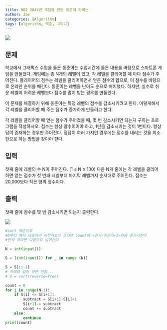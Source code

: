 ```yaml
---
title: BOJ 2847번 게임을 만든 동준이 파이썬
author: Jae
categories: [Algorithm]
tags: [algorithm, 백준, 그리디]
---
```


![](https://media.vlpt.us/images/a87380/post/5dea0d6e-5606-42cb-b48b-876f8289297e/image.png)

## 문제

학교에서 그래픽스 수업을 들은 동준이는 수업시간에 들은 내용을 바탕으로 스마트폰 게임을 만들었다. 게임에는 총 N개의 레벨이 있고, 각 레벨을 클리어할 때 마다 점수가 주어진다. 플레이어의 점수는 레벨을 클리어하면서 얻은 점수의 합으로, 이 점수를 바탕으로 온라인 순위를 매긴다. 동준이는 레벨을 난이도 순으로 배치했다. 하지만, 실수로 쉬운 레벨이 어려운 레벨보다 점수를 많이 받는 경우를 만들었다.

이 문제를 해결하기 위해 동준이는 특정 레벨의 점수를 감소시키려고 한다. 이렇게해서 각 레벨을 클리어할 때 주는 점수가 증가하게 만들려고 한다.

각 레벨을 클리어할 때 얻는 점수가 주어졌을 때, 몇 번 감소시키면 되는지 구하는 프로그램을 작성하시오. 점수는 항상 양수이어야 하고, 1만큼 감소시키는 것이 1번이다. 항상 답이 존재하는 경우만 주어진다. 정답이 여러 가지인 경우에는 점수를 내리는 것을 최소한으로 하는 방법을 찾아야 한다.

## 입력

첫째 줄에 레벨의 수 N이 주어진다. (1 ≤ N ≤ 100) 다음 N개 줄에는 각 레벨을 클리어하면 얻는 점수가 첫 번째 레벨부터 마지막 레벨까지 순서대로 주어진다. 점수는 20,000보다 작은 양의 정수이다.

## 출력

첫째 줄에 점수를 몇 번 감소시키면 되는지 출력한다.

![](https://media.vlpt.us/images/a87380/post/c8568784-64c6-4033-a038-b95dd1cc8a40/image.png)

```python
#sort 역순으로
#0부터 해서 다음꺼가 이전꺼보다 크다면 count에 <큰거-작은거+1>만큼 증가시킨다
#만약 작다면 다음으로 넘어간다

N = int(input())

S = [int(input()) for _ in range (N)]

S = S[::-1]
# 아래와 같이 하면 안됨...
# S = sort(reverse=True)

count = 0
for i in range(N-1):
    if S[i] <= S[i+1]:
        subtract = S[i+1]-S[i]+1
        S[i+1]-= subtract
        count += subtract
    else:
        continue
print(count)
```
